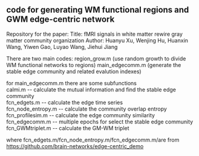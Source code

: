 ## code for generating WM functional regions and GWM edge-centric network
Repository for the paper:
Title: fMRI signals in white matter rewire gray matter community organization
Author: Huanyu Xu, Wenjing Hu, Huanxin Wang, Yiwen Gao, Luyao Wang, Jiehui Jiang

There are two main codes:
region_grow.m (use random growth to divide WM functional networks to regions)
main_edgecomm.m (generate the stable edge community and related evalution indexes)

for main_edgecomm.m there are some subfunctions  
calmi.m -- calculate the mutual information and find the stable edge community  
fcn_edgets.m -- calculate the edge time series  
fcn_node_entropy.m --  calculate the community overlap entropy  
fcn_profilesim.m -- calculate the edge community similarity  
fcn_edgecomm.m -- multiple epochs for select the stable edge community  
fcn_GWMtriplet.m -- calculate the GM-WM triplet 

where fcn_edgets.m/fcn_node_entropy.m/fcn_edgecomm.m/are from https://github.com/brain-networks/edge-centric_demo
